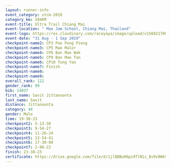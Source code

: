```yaml
---
layout: runner-info 
event_category: utcm-2019 
category_km: 104KM 
event-title: Ultra Trail Chiang Mai 
event-location: " Mae Jam School, Chiang Mai, Thailand" 
event-logo: https://res.cloudinary.com/raceyaya/image/upload/v1569217001/logo/ultra-trail-chiangmai_ay7efp.jpg 
event-date: "31 Aug - 1 Sep 2019" 
checkpoint-name2: CP3 Pao Pong Pieng 
checkpoint-name3: CP5 Mae Malor 
checkpoint-name4: CP6 Ban Mae Wak  
checkpoint-name5: CP9 Ban Mae Tan 
checkpoint-name6: CP10 Tung Yao 
checkpoint-name7: Finish 
checkpoint-name8: 
checkpoint-name9: 
overall_rank: 122
gender_rank: 99
bib: 14037
first_name: Savit Jittanoonta
last_name: Savit
distance: Jittanoonta
category: 44
gender: Male
time: 19-38-23
checkpoint2: 5-13-38
checkpoint3: 9-54-27
checkpoint4: 11-26-24
checkpoint5: 13-54-41
checkpoint6: 17-30-00
checkpoint7: 2-08-22
finish: 23-38-23
certificate: https://drive.google.com/file/d/1jlQBBuH6pz4TlN1z_8v9v8Wk9IpLeX2v/view?usp=sharing
---
```

